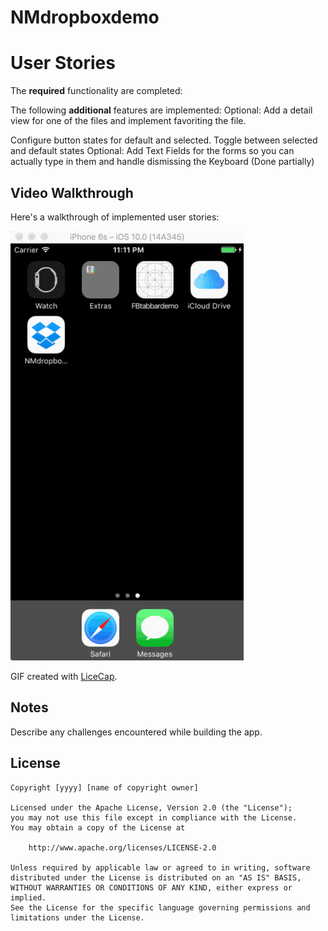 # NMdropboxdemo

# User Stories
The **required** functionality  are completed:

The following **additional** features are implemented:
Optional: Add a detail view for one of the files and implement favoriting the file.

Configure button states for default and selected.
Toggle between selected and default states
Optional: Add Text Fields for the forms so you can actually type in them and handle dismissing the Keyboard (Done partially)



## Video Walkthrough 

Here's a walkthrough of implemented user stories:

![NMdropboxdemo gif](NMdropboxdemo.gif)

GIF created with [LiceCap](http://www.cockos.com/licecap/).

## Notes

Describe any challenges encountered while building the app.

## License

    Copyright [yyyy] [name of copyright owner]

    Licensed under the Apache License, Version 2.0 (the "License");
    you may not use this file except in compliance with the License.
    You may obtain a copy of the License at

        http://www.apache.org/licenses/LICENSE-2.0

    Unless required by applicable law or agreed to in writing, software
    distributed under the License is distributed on an "AS IS" BASIS,
    WITHOUT WARRANTIES OR CONDITIONS OF ANY KIND, either express or implied.
    See the License for the specific language governing permissions and
    limitations under the License.
